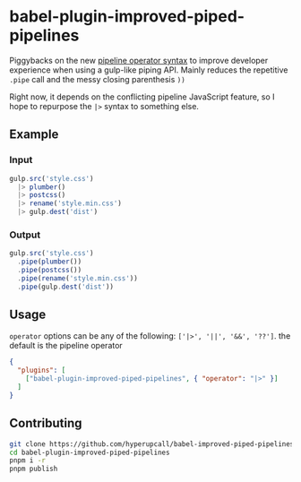 # babel-plugin-improved-piped-pipelines

Piggybacks on the new [pipeline operator syntax](https://github.com/tc39/proposal-pipeline-operator) to improve developer experience when using a gulp-like piping API. Mainly reduces the repetitive `.pipe` call and the messy closing parenthesis `))`

Right now, it depends on the conflicting pipeline JavaScript feature, so I hope to repurpose the `|>` syntax to something else.

## Example

### Input

```js
gulp.src('style.css')
  |> plumber()
  |> postcss()
  |> rename('style.min.css')
  |> gulp.dest('dist')
```

### Output

```js
gulp.src('style.css')
  .pipe(plumber())
  .pipe(postcss())
  .pipe(rename('style.min.css'))
  .pipe(gulp.dest('dist'))
```

## Usage

`operator` options can be any of the following: `['|>', '||', '&&', '??']`. the default is the pipeline operator

```json
{
  "plugins": [
    ["babel-plugin-improved-piped-pipelines", { "operator": "|>" }]
  ]
}
```

## Contributing

```sh
git clone https://github.com/hyperupcall/babel-improved-piped-pipelines
cd babel-plugin-improved-piped-pipelines
pnpm i -r
pnpm publish
```
